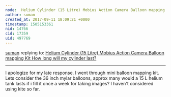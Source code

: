 ```yaml
---
node:  Helium Cylinder (15 Litre) Mobius Action Camera Balloon mapping Kit How long will my cylinder last?
author: suman
created_at: 2017-09-11 18:09:21 +0000
timestamp: 1505153361
nid: 14766
cid: 17359
uid: 497769
---
```




[suman](../profile/suman) replying to: [ Helium Cylinder (15 Litre) Mobius Action Camera Balloon mapping Kit How long will my cylinder last?](../notes/suman/08-18-2017/helium-cylinder-15-litre-mobius-action-camera-balloon-mapping-kit-how-long-will-my-cylinder-last)

----
I apologize for my late response. I went through mini balloon mapping kit. Lets consider the 36 inch mylar balloons, approx many would a 15 L helium tank lasts if i fill it once a week for taking images?
I haven't considered using kite so far. 
